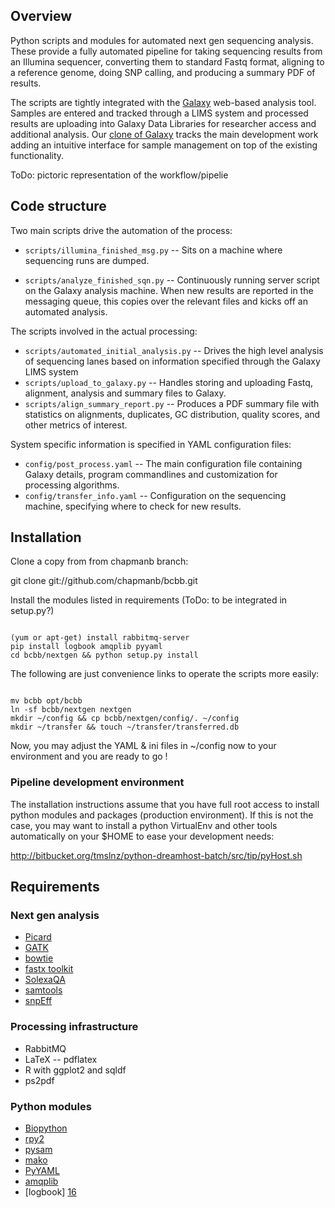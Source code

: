 ## Overview

Python scripts and modules for automated next gen sequencing analysis.
These provide a fully automated pipeline for taking sequencing results
from an Illumina sequencer, converting them to standard Fastq format,
aligning to a reference genome, doing SNP calling, and producing a
summary PDF of results.

The scripts are tightly integrated with the [Galaxy][1] 
web-based analysis tool. Samples are entered and tracked through a LIMS
system and processed results are uploading into Galaxy Data Libraries for
researcher access and additional analysis. Our [clone of Galaxy][2]
tracks the main development work adding an intuitive interface for sample
management on top of the existing functionality.

[1]: http://galaxy.psu.edu/
[2]: http://bitbucket.org/chapmanb/galaxy-central

ToDo: pictoric representation of the workflow/pipelie

## Code structure

Two main scripts drive the automation of the process:

* `scripts/illumina_finished_msg.py` -- Sits on a machine where sequencing
  runs are dumped.

* `scripts/analyze_finished_sqn.py` -- Continuously running server script on
  the Galaxy analysis machine. When new results are reported in the messaging queue,
  this copies over the relevant files and kicks off an automated analysis.

The scripts involved in the actual processing:

* `scripts/automated_initial_analysis.py` -- Drives the high level analysis of
  sequencing lanes based on information specified through the Galaxy LIMS system
* `scripts/upload_to_galaxy.py` -- Handles storing and uploading Fastq,
  alignment, analysis and summary files to Galaxy.
* `scripts/align_summary_report.py` -- Produces a PDF summary file with
  statistics on alignments, duplicates, GC distribution, quality scores,
  and other metrics of interest.
 
System specific information is specified in YAML configuration files:

* `config/post_process.yaml` -- The main configuration file containing Galaxy details,
  program commandlines and customization for processing algorithms.
* `config/transfer_info.yaml` -- Configuration on the sequencing machine, specifying where
  to check for new results.

## Installation

Clone a copy from from chapmanb branch:

git clone git://github.com/chapmanb/bcbb.git

Install the modules listed in requirements (ToDo: to be integrated in setup.py?)

<code>
(yum or apt-get) install rabbitmq-server
pip install logbook amqplib pyyaml
cd bcbb/nextgen && python setup.py install
</code>

The following are just convenience links to operate the scripts more easily:

<code>
mv bcbb opt/bcbb
ln -sf bcbb/nextgen nextgen
mkdir ~/config && cp bcbb/nextgen/config/. ~/config
mkdir ~/transfer && touch ~/transfer/transferred.db
</code>

Now, you may adjust the YAML & ini files in ~/config now to your environment and
you are ready to go !

### Pipeline development environment

The installation instructions assume that you have full root access to install
python modules and packages (production environment). If this is not the case,
you may want to install a python VirtualEnv and other tools automatically on your $HOME
to ease your development needs:

http://bitbucket.org/tmslnz/python-dreamhost-batch/src/tip/pyHost.sh

## Requirements

### Next gen analysis 

* [Picard][3] 
* [GATK][4]
* [bowtie][5]
* [fastx toolkit][6]
* [SolexaQA][6b]
* [samtools][7]
* [snpEff][16]

[3]: http://picard.sourceforge.net/
[4]: http://www.broadinstitute.org/gsa/wiki/index.php/The_Genome_Analysis_Toolkit
[5]: http://bowtie-bio.sourceforge.net/
[6]: http://hannonlab.cshl.edu/fastx_toolkit/
[6b]: http://solexaqa.sourceforge.net/
[7]: http://samtools.sourceforge.net/
[16]: http://sourceforge.net/projects/snpeff/

### Processing infrastructure

* RabbitMQ
* LaTeX -- pdflatex
* R with ggplot2 and sqldf
* ps2pdf

### Python modules

* [Biopython][10]
* [rpy2][11]
* [pysam][12]
* [mako][13]
* [PyYAML][14]
* [amqplib][15]
* [logbook] [16]

[10]: http://biopython.org
[11]: http://rpy.sourceforge.net/rpy2.html
[12]: http://code.google.com/p/pysam/
[13]: http://www.makotemplates.org/
[14]: http://pyyaml.org/
[15]: http://code.google.com/p/py-amqplib
[16]: http://packages.python.org/Logbook

